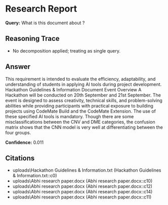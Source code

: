 # Research Report

**Query:** What is this document about ?

## Reasoning Trace

- No decomposition applied; treating as single query.

## Answer

This requirement is intended to evaluate the efficiency, adaptability, and understanding of students in applying AI tools during project development. Hackathon Guidelines & Information Document Event Overview A Hackathon will be conducted on 20th September and 21st September. The event is designed to assess creativity, technical skills, and problem-solving abilities while providing participants with practical exposure to building projects using CodeMate Build and the CodeMate Extension. The use of these specified AI tools is mandatory. Though there are some misclassifications between the CNV and DME categories, the confusion matrix shows that the CNN model is very well at differentiating between the four groups.

**Confidence:** 0.011

## Citations

- uploads\Hackathon Guidelines & Information.txt (Hackathon Guidelines & Information.txt::c0)
- uploads\Abhi research paper.docx (Abhi research paper.docx::c10)
- uploads\Abhi research paper.docx (Abhi research paper.docx::c12)
- uploads\Abhi research paper.docx (Abhi research paper.docx::c14)
- uploads\Abhi research paper.docx (Abhi research paper.docx::c11)
